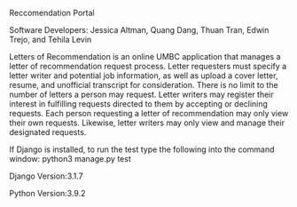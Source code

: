 Reccomendation Portal


Software Developers: Jessica Altman, Quang Dang, Thuan Tran, Edwin Trejo, and Tehila Levin


Letters of Recommendation is an online UMBC application that manages a letter of recommendation request process. Letter requesters must specify a letter writer and potential job information, as well as upload a cover letter, resume, and unofficial transcript for consideration. There is no limit to the number of letters a person may request. Letter writers may register their interest in fulfilling requests directed to them by accepting or declining requests. Each person requesting a letter of recommendation may only view their own requests. Likewise, letter writers may only view and manage their designated requests.
 
 
If Django is installed, to run the test type the following into the command window: python3 manage.py test

Django Version:3.1.7

Python Version:3.9.2
